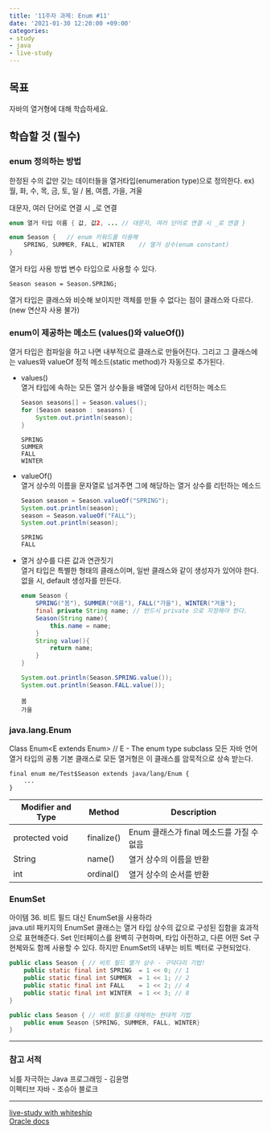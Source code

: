 ```yaml
---
title: '11주차 과제: Enum #11'
date: '2021-01-30 12:20:00 +09:00'
categories: 
- study
- java
- live-study
---
```


## 목표
자바의 열거형에 대해 학습하세요.

## 학습할 것 (필수)

### enum 정의하는 방법

한정된 수의 값만 갖는 데이터들을 열거타입(enumeration type)으로 정의한다. 
ex) 월, 화, 수, 목, 금, 토, 일 / 봄, 여름, 가을, 겨울

대문자, 여러 단어로 연결 시 _로 연결

```java
enum 열거 타입 이름 { 값, 값2, ... // 대문자, 여러 단어로 연결 시 _로 연결 } 
```

```java
enum Season {	// enum 키워드를 이용해 
	SPRING, SUMMER, FALL, WINTER	// 열거 상수(enum constant)
}
```

열거 타입 사용 방법
변수 타입으로 사용할 수 있다. 

```
Season season = Season.SPRING;
```

열거 타입은 클래스와 비슷해 보이지만 객체를 만들 수 없다는 점이 클래스와 다르다.(new 연산자 사용 불가)

### enum이 제공하는 메소드 (values()와 valueOf())

열거 타입은 컴파일을 하고 나면 내부적으로 클래스로 만들어진다. 그리고 그 클래스에는 values와 valueOf 정적 메소드(static method)가 자동으로 추가된다. 

* values()  
열거 타입에 속하는 모든 열거 상수들을 배열에 담아서 리턴하는 메소드

	```java
	Season seasons[] = Season.values();
	for (Season season : seasons) {
		System.out.println(season);
	}
	```

	```console
	SPRING
	SUMMER
	FALL
	WINTER
	```

* valueOf()  
열거 상수의 이름을 문자열로 넘겨주면 그에 해당하는 열거 상수를 리턴하는 메소드
	
	```java
	Season season = Season.valueOf("SPRING");
	System.out.println(season);
	season = Season.valueOf("FALL");
	System.out.println(season);
	```
	
	```console
	SPRING
	FALL
	```

* 열거 상수를 다른 값과 연관짓기  
열거 타입은 특별한 형태의 클래스이며, 일반 클래스와 같이 생성자가 있어야 한다. 없을 시, default 생성자를 만든다. 

	```java
	enum Season {
		SPRING("봄"), SUMMER("여름"), FALL("가을"), WINTER("겨울");
		final private String name; // 반드시 private 으로 지정해야 한다. 
		Season(String name){
			this.name = name;
		}
		String value(){
			return name;
		}
	}
	```

	```java
	System.out.println(Season.SPRING.value());
	System.out.println(Season.FALL.value());
	```

	```console
	봄
	가을
	```

### java.lang.Enum

Class Enum<E extends Enum<E>> // E - The enum type subclass
모든 자바 언어 열거 타입의 공통 기본 클래스로 모든 열거형은 이 클래스를 암묵적으로 상속 받는다.

```console
final enum me/Test$Season extends java/lang/Enum {
	...
}
```

| Modifier and Type | Method | Description |
| -------- | -------- | -------- |
| protected void | finalize() | Enum 클래스가 final 메소드를 가질 수 없음 |
| String | name() | 열거 상수의 이름을 반환 |
| int | ordinal() | 열거 상수의 순서를 반환 |


### EnumSet

아이템 36. 비트 필드 대신  EnumSet을 사용하라  
java.util 패키지의 EnumSet 클래스는 열거 타입 상수의 값으로 구성된 집함을 효과적으로 표현해준다. Set 인터페이스를 완벽히 구현하며, 타입 아전하고, 다른 어떤 Set 구현체와도 함께 사용할 수 있다. 하지만 EnumSet의 내부는 비트 벡터로 구현되었다. 

```java
public class Season { // 비트 필드 열거 상수 - 구닥다리 기법!
	public static final int SPRING	= 1 << 0; // 1
	public static final int SUMMER	= 1 << 1; // 2
	public static final int FALL	= 1 << 2; // 4
	public static final int WINTER	= 1 << 3; // 8
}
```

```java
public class Season { // 비트 필드를 대체하는 현대적 기법
	public enum Season {SPRING, SUMMER, FALL, WINTER}
}
```


----
### 참고 서적  
뇌를 자극하는 Java 프로그래밍 - 김윤명  
이펙티브 자바 - 조슈아 블로크

----
[live-study with whiteship](https://github.com/whiteship/live-study/issues/11)  
[Oracle docs](https://docs.oracle.com/javase/7/docs/api/java/lang/Enum.html)
